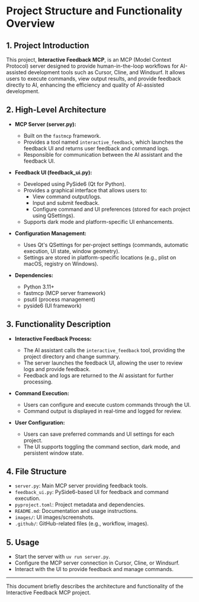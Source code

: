 # Project Structure and Functionality Overview

## 1. Project Introduction
This project, **Interactive Feedback MCP**, is an MCP (Model Context Protocol) server designed to provide human-in-the-loop workflows for AI-assisted development tools such as Cursor, Cline, and Windsurf. It allows users to execute commands, view output results, and provide feedback directly to AI, enhancing the efficiency and quality of AI-assisted development.

## 2. High-Level Architecture

- **MCP Server (server.py):**
  - Built on the `fastmcp` framework.
  - Provides a tool named `interactive_feedback`, which launches the feedback UI and returns user feedback and command logs.
  - Responsible for communication between the AI assistant and the feedback UI.

- **Feedback UI (feedback_ui.py):**
  - Developed using PySide6 (Qt for Python).
  - Provides a graphical interface that allows users to:
    - View command output/logs.
    - Input and submit feedback.
    - Configure command and UI preferences (stored for each project using QSettings).
  - Supports dark mode and platform-specific UI enhancements.

- **Configuration Management:**
  - Uses Qt's QSettings for per-project settings (commands, automatic execution, UI state, window geometry).
  - Settings are stored in platform-specific locations (e.g., plist on macOS, registry on Windows).

- **Dependencies:**
  - Python 3.11+
  - fastmcp (MCP server framework)
  - psutil (process management)
  - pyside6 (UI framework)

## 3. Functionality Description

- **Interactive Feedback Process:**
  - The AI assistant calls the `interactive_feedback` tool, providing the project directory and change summary.
  - The server launches the feedback UI, allowing the user to review logs and provide feedback.
  - Feedback and logs are returned to the AI assistant for further processing.

- **Command Execution:**
  - Users can configure and execute custom commands through the UI.
  - Command output is displayed in real-time and logged for review.

- **User Configuration:**
  - Users can save preferred commands and UI settings for each project.
  - The UI supports toggling the command section, dark mode, and persistent window state.

## 4. File Structure

- `server.py`: Main MCP server providing feedback tools.
- `feedback_ui.py`: PySide6-based UI for feedback and command execution.
- `pyproject.toml`: Project metadata and dependencies.
- `README.md`: Documentation and usage instructions.
- `images/`: UI images/screenshots.
- `.github/`: GitHub-related files (e.g., workflow, images).

## 5. Usage

- Start the server with `uv run server.py`.
- Configure the MCP server connection in Cursor, Cline, or Windsurf.
- Interact with the UI to provide feedback and manage commands.

---

This document briefly describes the architecture and functionality of the Interactive Feedback MCP project. 